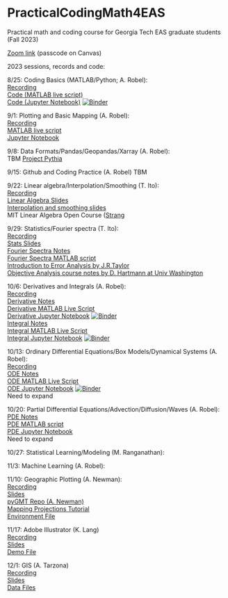 # PracticalCodingMath4EAS
Practical math and coding course for Georgia Tech EAS graduate students (Fall 2023)

[Zoom link](https://gatech.zoom.us/j/93274070063?pwd=SXlaL3duZzRLTG0wZk9Xa0Y1NGNDZz09) (passcode on Canvas)

2023 sessions, records and code:

8/25: Coding Basics (MATLAB/Python; A. Robel):  
[Recording](XX)  
[Code (MATLAB live script)](https://github.com/aarobel/PracticalCodingMath4EAS/blob/main/MATLAB_basics.mlx)  
[Code (Jupyter Notebook)](https://github.com/aarobel/PracticalCodingMath4EAS/blob/main/Python_basics.ipynb) [![Binder](https://mybinder.org/badge_logo.svg)](https://mybinder.org/v2/gh/aarobel/PracticalCodingMath4EAS/main?filepath=Python_basics.ipynb)   

9/1: Plotting and Basic Mapping (A. Robel):  
[Recording](XX)  
[MATLAB live script](https://github.com/aarobel/PracticalCodingMath4EAS/blob/main/Class3_dataIO_plot.mlx)  
[Jupyter Notebook](https://github.com/aarobel/PracticalCodingMath4EAS/blob/main/Class3_dataIO_plot.ipynb)  

9/8: Data Formats/Pandas/Geopandas/Xarray (A. Robel):  
TBM
[Project Pythia]([https://github.com/aarobel/PracticalCodingMath4EAS/blob/main/Class3_dataIO_plot.ipynb](https://foundations.projectpythia.org/landing-page.html))   

9/15: Github and Coding Practice (A. Robel)
TBM

9/22: Linear algebra/Interpolation/Smoothing (T. Ito):  
[Recording](XX)  
[Linear Algebra Slides](https://github.com/aarobel/PracticalCodingMath4EAS/blob/main/Class4_LinAlg.pptx)  
[Interpolation and smoothing slides](https://github.com/aarobel/PracticalCodingMath4EAS/blob/main/Class5_Interp.pptx)  
MIT Linear Algebra Open Course ([Strang](https://ocw.mit.edu/courses/mathematics/18-06-linear-algebra-spring-2010/)  

9/29: Statistics/Fourier spectra (T. Ito):  
[Recording](XX)  
[Stats Slides](https://github.com/eas2655-taka/PracticalCodingMath4EAS/blob/main/Class6_Stats.pptx)  
[Fourier Spectra Notes](https://github.com/aarobel/PracticalCodingMath4EAS/blob/main/Class12-Fourier.pptx)  
[Fourier Spectra MATLAB script](https://github.com/aarobel/PracticalCodingMath4EAS/blob/main/Class12_Fourier.mlx)  
[Introduction to Error Analysis by J.R.Taylor](https://ia801307.us.archive.org/14/items/TaylorJ.R.IntroductionToErrorAnalysis2ed/Taylor%20J.R.%20Introduction%20to%20error%20analysis%202ed_text.pdf)  
[Objective Analysis course notes by D. Hartmann at Univ Washington](https://atmos.uw.edu/~dennis/552_Notes_ftp.html)  

10/6: Derivatives and Integrals (A. Robel):  
[Recording](XX)  
[Derivative Notes](https://github.com/aarobel/PracticalCodingMath4EAS/blob/main/Derivative%20review.pdf)  
[Derivative MATLAB Live Script](https://github.com/aarobel/PracticalCodingMath4EAS/blob/main/Derivative_MATLAB.mlx)  
[Derivative Jupyter Notebook](https://github.com/aarobel/PracticalCodingMath4EAS/blob/main/Derivative_notebook.ipynb) [![Binder](https://mybinder.org/badge_logo.svg)](https://mybinder.org/v2/gh/aarobel/PracticalCodingMath4EAS/8bdc4837544c33d162f7cc7b10b1b49cfcfb8bcf?urlpath=lab%2Ftree%2FDerivative_notebook.ipynb)  
[Integral Notes](https://github.com/aarobel/PracticalCodingMath4EAS/blob/main/Numerical%20Integration.pdf)  
[Integral MATLAB Live Script](https://github.com/aarobel/PracticalCodingMath4EAS/blob/main/Integral_MATLAB.mlx)  
[Integral Jupyter Notebook](https://github.com/aarobel/PracticalCodingMath4EAS/blob/main/Integral_notebook.ipynb) [![Binder](https://mybinder.org/badge_logo.svg)](https://mybinder.org/v2/gh/aarobel/PracticalCodingMath4EAS/main?filepath=Integral_notebook.ipynb)  

10/13: Ordinary Differential Equations/Box Models/Dynamical Systems (A. Robel):  
[Recording](XX)  
[ODE Notes](https://github.com/aarobel/PracticalCodingMath4EAS/blob/main/ODE%20Review.pdf)  
[ODE MATLAB Live Script](https://github.com/aarobel/PracticalCodingMath4EAS/blob/main/ODE_MATLAB.mlx)  
[ODE Jupyter Notebook](https://github.com/aarobel/PracticalCodingMath4EAS/blob/main/ODE_notebook.ipynb) [![Binder](https://mybinder.org/badge_logo.svg)](https://mybinder.org/v2/gh/aarobel/PracticalCodingMath4EAS/main?filepath=ODE_notebook.ipynb)  
Need to expand

10/20: Partial Differential Equations/Advection/Diffusion/Waves (A. Robel):  
[PDE Notes](https://github.com/aarobel/PracticalCodingMath4EAS/blob/main/PDE%20Review.pdf)  
[PDE MATLAB script](https://github.com/aarobel/PracticalCodingMath4EAS/blob/main/PDE_MATLAB_deas.m)  
[PDE Jupyter Notebook](https://github.com/aarobel/PracticalCodingMath4EAS/blob/main/PDE_notebook.ipynb)  
Need to expand

10/27: Statistical Learning/Modeling (M. Ranganathan): 

11/3: Machine Learning (A. Robel):

11/10: Geographic Plotting (A. Newman):  
[Recording](XX)   
[Slides](https://github.com/aarobel/PracticalCodingMath4EAS/blob/main/Class7_Coordinates-Taka2021-AndyUpdate2022.pptx)  
[pyGMT Repo (A. Newman)](https://github.com/avnewman/pyGMT-Tutorial)  
[Mapping Projections Tutorial](https://github.com/avnewman/pyGMT-Tutorial/blob/main/Mapping_projections.ipynb)  
[Environment File](https://github.com/aarobel/PracticalCodingMath4EAS/blob/main/pygmt_environment.yml)  

11/17: Adobe Illustrator (K. Lang)  
[Recording](XX)  
[Slides](https://github.com/aarobel/PracticalCodingMath4EAS/blob/main/20220907_adobe_illustrator.pdf)  
[Demo File](https://github.com/aarobel/PracticalCodingMath4EAS/blob/main/lang_2020_figure_2.ai)

12/1: GIS (A. Tarzona)  
[Recording](XX)  
[Slides](https://github.com/aarobel/PracticalCodingMath4EAS/blob/main/GIS%20Demo_AT_09022022.pdf)  
[Data Files](https://www.dropbox.com/s/wrvflwyl5scskhl/Raw%20Data.zip?dl=0)
